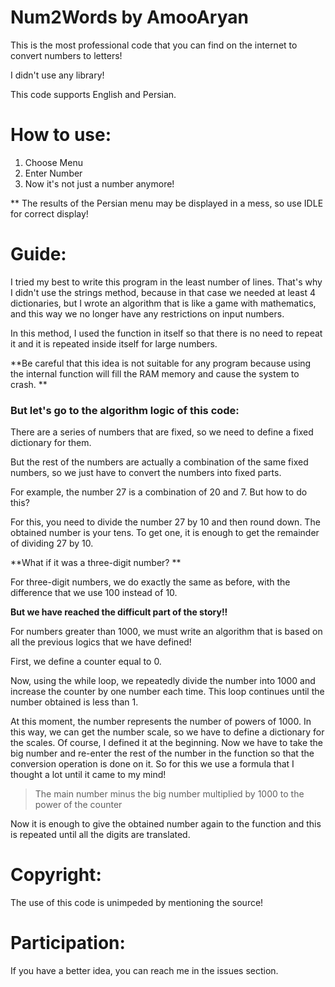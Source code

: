 # Num2Words by AmooAryan


This is the most professional code that you can find on the internet to convert numbers to letters!

I didn't use any library!

This code supports English and Persian.




# How to use:

1. Choose Menu
2. Enter Number
3. Now it's not just a number anymore!

** The results of the Persian menu may be displayed in a mess, so use IDLE for correct display!




# Guide:

I tried my best to write this program in the least number of lines. That's why I didn't use the strings method, because in that case we needed at least 4 dictionaries, but I wrote an algorithm that is like a game with mathematics, and this way we no longer have any restrictions on input numbers.

In this method, I used the function in itself so that there is no need to repeat it and it is repeated inside itself for large numbers.

**Be careful that this idea is not suitable for any program because using the internal function will fill the RAM memory and cause the system to crash.
**

### But let's go to the algorithm logic of this code:

There are a series of numbers that are fixed, so we need to define a fixed dictionary for them.

But the rest of the numbers are actually a combination of the same fixed numbers, so we just have to convert the numbers into fixed parts.

For example, the number 27 is a combination of 20 and 7. But how to do this?

For this, you need to divide the number 27 by 10 and then round down. The obtained number is your tens. To get one, it is enough to get the remainder of dividing 27 by 10.

**What if it was a three-digit number?
**

For three-digit numbers, we do exactly the same as before, with the difference that we use 100 instead of 10.


**But we have reached the difficult part of the story!!**

For numbers greater than 1000, we must write an algorithm that is based on all the previous logics that we have defined!

First, we define a counter equal to 0.

Now, using the while loop, we repeatedly divide the number into 1000 and increase the counter by one number each time. This loop continues until the number obtained is less than 1.

At this moment, the number represents the number of powers of 1000. In this way, we can get the number scale, so we have to define a dictionary for the scales. Of course, I defined it at the beginning.
Now we have to take the big number and re-enter the rest of the number in the function so that the conversion operation is done on it. So for this we use a formula that I thought a lot until it came to my mind!

> The main number minus the big number multiplied by 1000 to the power of the counter

Now it is enough to give the obtained number again to the function and this is repeated until all the digits are translated.



# Copyright:

The use of this code is unimpeded by mentioning the source!


# Participation:

If you have a better idea, you can reach me in the issues section.
